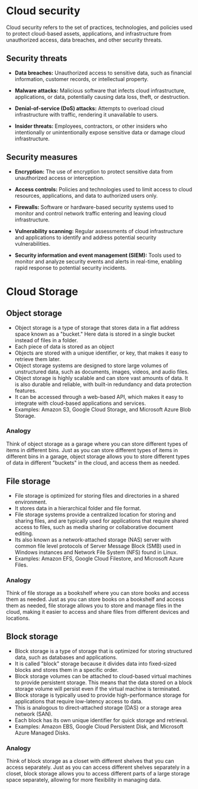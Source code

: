 # Cloud security 
Cloud security refers to the set of practices, technologies, and policies used to protect cloud-based assets, applications, and infrastructure from unauthorized access, data breaches, and other security threats. 

## Security threats
- **Data breaches:** Unauthorized access to sensitive data, such as financial information, customer records, or intellectual property.

- **Malware attacks:** Malicious software that infects cloud infrastructure, applications, or data, potentially causing data loss, theft, or destruction.

- **Denial-of-service (DoS) attacks:** Attempts to overload cloud infrastructure with traffic, rendering it unavailable to users.

- **Insider threats:** Employees, contractors, or other insiders who intentionally or unintentionally expose sensitive data or damage cloud infrastructure.

## Security measures

- **Encryption:** The use of encryption to protect sensitive data from unauthorized access or interception.

- **Access controls:** Policies and technologies used to limit access to cloud resources, applications, and data to authorized users only.
- **Firewalls:** Software or hardware-based security systems used to monitor and control network traffic entering and leaving cloud infrastructure.

- **Vulnerability scanning:** Regular assessments of cloud infrastructure and applications to identify and address potential security vulnerabilities.

- **Security information and event management (SIEM):** Tools used to monitor and analyze security events and alerts in real-time, enabling rapid response to potential security incidents.

# Cloud Storage

## Object storage
- Object storage is a type of storage that stores data in a flat address space known as a "bucket." Here data is stored in a single bucket instead of files in a folder.
- Each piece of data is stored as an object
- Objects are stored with a unique identifier, or key, that makes it easy to retrieve them later. 
- Object storage systems are designed to store large volumes of unstructured data, such as documents, images, videos, and audio files.
- Object storage is highly scalable and can store vast amounts of data. It is also durable and reliable, with built-in redundancy and data protection features. 
- It can be accessed through a web-based API, which makes it easy to integrate with cloud-based applications and services.
- Examples: Amazon S3, Google Cloud Storage, and Microsoft Azure Blob Storage.

### Analogy
Think of object storage as a garage where you can store different types of items in different bins. Just as you can store different types of items in different bins in a garage, object storage allows you to store different types of data in different "buckets" in the cloud, and access them as needed.

## File storage
- File storage is optimized for storing files and directories in a shared environment. 
- It stores data in a hierarchical folder and file format. 
- File storage systems provide a centralized location for storing and sharing files, and are typically used for applications that require shared access to files, such as media sharing or collaborative document editing.
- Its also known as a network-attached storage (NAS) server with common file level protocols of Server Message Block (SMB) used in Windows instances and Network File System (NFS) found in Linux.
- Examples: Amazon EFS, Google Cloud Filestore, and Microsoft Azure Files.

### Analogy
Think of file storage as a bookshelf where you can store books and access them as needed. Just as you can store books on a bookshelf and access them as needed, file storage allows you to store and manage files in the cloud, making it easier to access and share files from different devices and locations.

## Block storage
- Block storage is a type of storage that is optimized for storing structured data, such as databases and applications. 
- It is called "block" storage because it divides data into fixed-sized blocks and stores them in a specific order.
- Block storage volumes can be attached to cloud-based virtual machines to provide persistent storage. This means that the data stored on a block storage volume will persist even if the virtual machine is terminated. 
- Block storage is typically used to provide high-performance storage for applications that require low-latency access to data.
- This is analogous to direct-attached storage (DAS) or a storage area network (SAN). 
- Each block has its own unique identifier for quick storage and retrieval.
- Examples: Amazon EBS, Google Cloud Persistent Disk, and Microsoft Azure Managed Disks.

### Analogy
Think of block storage as a closet with different shelves that you can access separately. Just as you can access different shelves separately in a closet, block storage allows you to access different parts of a large storage space separately, allowing for more flexibility in managing data.
